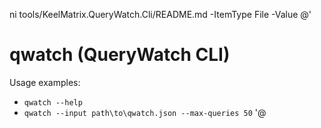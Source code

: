 ni tools/KeelMatrix.QueryWatch.Cli/README.md -ItemType File -Value @'
# qwatch (QueryWatch CLI)

Usage examples:
- `qwatch --help`
- `qwatch --input path\to\qwatch.json --max-queries 50`
'@
